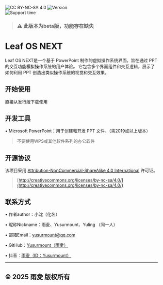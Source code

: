 ![CC BY-NC-SA 4.0][cc-by-nc-sa-shield]
![Version](https://img.shields.io/badge/version-beta-blue) \
![Support time](https://img.shields.io/badge/Termination%20of%20maintenance%20time-2025.6.1-white)

[cc-by-nc-sa]: http://creativecommons.org/licenses/by-nc-sa/4.0/
[cc-by-nc-sa-shield]: https://img.shields.io/badge/License-CC%20BY--NC--SA%204.0-lightgrey.svg
> ### :warning: 此版本为beta版，功能存在缺失
# Leaf OS NEXT 
Leaf OS NEXT是一个基于 PowerPoint 制作的虚拟操作系统界面，旨在通过 PPT 的交互功能模拟操作系统的用户体验。
它包含多个界面组件和交互逻辑，展示了如何利用 PPT 创造出类似操作系统的视觉和交互效果。


## 开始使用
直接从发行版下载使用

## 开发工具
• Microsoft PowerPoint：用于创建和开发 PPT 文件。（需2019或以上版本）
> 不要使用WPS或其他软件系列的办公软件



## 开源协议

该项目采用 [Attribution-NonCommercial-ShareAlike 4.0 International](LICENSE) 许可证。
> [http://creativecommons.org/licenses/by-nc-sa/4.0/](http://creativecommons.org/licenses/by-nc-sa/4.0/)


## 联系方式

• 作者author：小沈（化名）

• 昵称Nickname：雨夌、Yusurmount、Yuling （同一人）

• 邮箱Email：yusurmount@qq.com

• GitHub：[Yusurmount（雨夌）](https://github.com/Yusurmount/)

• 抖音：[雨夌（ID：Yusurmount）](https://v.douyin.com/m72B2TMKGeQ/)

---
© 2025 雨夌 版权所有
---
